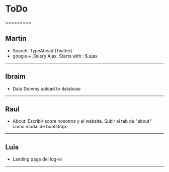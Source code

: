 # ToDo
=========
## Martin
+ Search: TypeAhead (Twitter)
+ google-> jQuery Ajax. Starts with : $.ajax

----------------------------------------------------------------------------------------------------
## Ibraim
+ Data Dummy upload to database 

----------------------------------------------------------------------------------------------------
## Raul
+ About: Escribir sobre nosotros y el website. Subir al tab de "about" como modal de bootstrap.

----------------------------------------------------------------------------------------------------
## Luis
+ Landing page del log-in

----------------------------------------------------------------------------------------------------